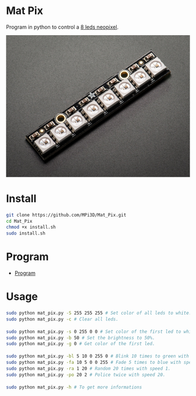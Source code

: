 # Mat Pix

Program in python to control a [8 leds neopixel](https://www.adafruit.com/product/1426).

[![Mat Pix](/mat_pix.jpg)](https://www.adafruit.com/product/1426)

# Install

``` sh
git clone https://github.com/MPi3D/Mat_Pix.git
cd Mat_Pix
chmod +x install.sh
sudo install.sh
```

# Program

+ [Program](/mat_pix.py)

# Usage

``` sh
sudo python mat_pix.py -S 255 255 255 # Set color of all leds to white.
sudo python mat_pix.py -c # Clear all leds.

sudo python mat_pix.py -s 0 255 0 0 # Set color of the first led to white.
sudo python mat_pix.py -b 50 # Set the brightness to 50%.
sudo python mat_pix.py -g 0 # Get color of the first led.

sudo python mat_pix.py -bl 5 10 0 255 0 # Blink 10 times to green with speed 5.
sudo python mat_pix.py -fa 10 5 0 0 255 # Fade 5 times to blue with speed 10.
sudo python mat_pix.py -ra 1 20 # Random 20 times with speed 1.
sudo python mat_pix.py -po 20 2 # Police twice with speed 20.

sudo python mat_pix.py -h # To get more informations
```
